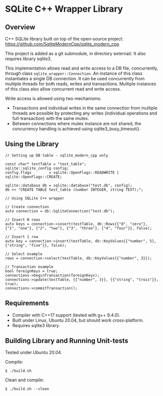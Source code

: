 # SQLite C++ Wrapper Library

## Overview

C++ SQLite library built on top of the open-source project:
https://github.com/SqliteModernCpp/sqlite_modern_cpp

This project is added as a git submodule, in directory external/.
It also requires library sqlite3.

This implementation allows read and write access to a DB file, concurrently, through class `sqlite_wrapper::Connection`.
An instance of this class instantiates a single DB connection. It can be used concurrently from multiple threads for both reads, writes and transactions.
Multiple instances of this class also allow concurrent read  and write access.

Write access is allowed using two mechanisms:
- Transactions and individual writes in the same connection from multiple threads are possible by protecting any writes (individual operations and full-transaction) with the same mutex.
- Between connections where mutex instance are not shared, the concurrency handling is achieved using sqlite3_busy_timeout().

## Using the Library

```
// Setting up DB table - sqlite_modern_cpp only

const char* testTable = "test_table";
sqlite::sqlite_config config;
config.flags        = sqlite::OpenFlags::READWRITE | sqlite::OpenFlags::CREATE;

sqlite::database db = sqlite::database("test.db", config);
db << "CREATE TABLE test_table (number INTEGER, string TEXT);";

// Using SQLite C++ wrapper

// Create connection
auto connection = db::SqliteConnection("test.db");

// Insert N rows
auto keys = connection->insert(testTable, db::Rows{{"0", "zero"}, {"1", "one"}, {"2", "two"}, {"3", "three"}, {"4", "four"}}, false);

// Insert 1 row
auto key = connection->insert(testTable, db::KeyValues{{"number", 5}, {"string", "five"}}, false);

// Select example
rows = connection->select(testTable, db::KeyValues{{"number", 3}});

// Transaction example
bool foreignKeys = true;
connections->beginTransaction(foreignKeys);
connections->update(testTable, {{"number", 3}}, {{"string", "trois"}}, true);
connections->commitTransaction();
```

## Requirements

- Compiler with C++17 support (tested with g++ 9.4.0).
- Built under Linux, Ubuntu 20.04, but should work cross-platform.
- Requires sqlite3 library.

## Building Library and Running Unit-tests

Tested under Ubuntu 20.04.

Compile:

    $ ./build.sh

Clean and compile:

    $ ./build.sh --clean
